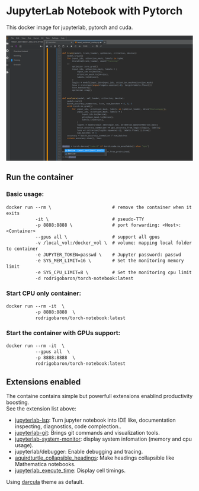 # JupyterLab Notebook with Pytorch

This docker image for jupyterlab, pytorch and cuda.

<img src="images/screenshot.png" />

## Run the container

### Basic usage:
```
docker run --rm \                       # remove the container when it exits
           -it \                        # pseudo-TTY
           -p 8888:8888 \               # port forwarding: <Host>:<Container>
           --gpus all \                 # support all gpus
           -v /local_vol:/docker_vol \  # volume: mapping local folder to container
           -e JUPYTER_TOKEN=passwd \    # Jupyter password: passwd
           -e SYS_MEM_LIMIT=16 \        # Set the monitoring memory limit
           -e SYS_CPU_LIMIT=8 \         # Set the monitoring cpu limit
           -d rodrigobaron/torch-notebook:latest
```

### Start CPU only container:
```
docker run --rm -it  \
           -p 8888:8888  \
           rodrigobaron/torch-notebook:latest
```

### Start the container with GPUs support:
```
docker run --rm -it  \
           --gpus all  \
           -p 8888:8888  \
           rodrigobaron/torch-notebook:latest
```

## Extensions enabled

The containe contains simple but powerfull extensions enablind productivity boosting.  
See the extension list above:  

* [jupyterlab-lsp](https://github.com/jupyter-lsp/jupyterlab-lsp): Turn jupyter notebook into IDE like, documentation inspecting, diagnostics, code complection..
* [jupyterlab-git](https://github.com/jupyterlab/jupyterlab-git): Brings git commands and visualization tools.
* [jupyterlab-system-monitor](https://github.com/jtpio/jupyterlab-system-monitor): display system infomation (memory and cpu usage).
* jupyterlab/debugger: Enable debugging and tracing.
* [aquirdturtle_collapsible_headings](https://github.com/aquirdTurtle/Collapsible_Headings): Make headings collapsible like Mathematica notebooks.
* [jupyterlab_execute_time](https://github.com/deshaw/jupyterlab-execute-time):  Display cell timings.

Using [darcula](https://github.com/telamonian/theme-darcula) theme as default.